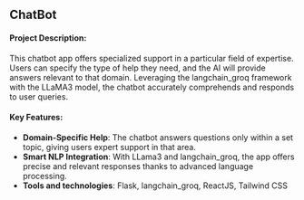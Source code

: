 ## ChatBot

#### Project Description:

This chatbot app offers specialized support in a particular field of expertise. Users can specify the type of help they need, and the AI will provide answers relevant to that domain. Leveraging the langchain_groq framework with the LLaMA3 model, the chatbot accurately comprehends and responds to user queries.

#### Key Features:

  - **Domain-Specific Help**: The chatbot answers questions only within a set topic, giving users expert support in that area. 
  - **Smart NLP Integration**: With LLama3 and langchain_groq, the app offers precise and relevant responses thanks to advanced language processing.
  - **Tools and technologies**: Flask, langchain_groq, ReactJS, Tailwind CSS
